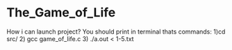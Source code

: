 # The_Game_of_Life
How i can launch project?
You should print in terminal thats commands:
1)cd src/
2) gcc game_of_life.c
3) ./a.out < 1-5.txt
